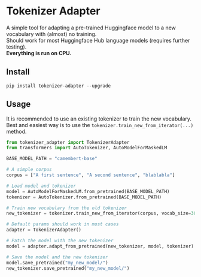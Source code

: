 # Tokenizer Adapter

A simple tool for adapting a pre-trained Huggingface model to a new vocabulary with (almost) no training. \
Should work for most Huggingface Hub language models (requires further testing). \
**Everything is run on CPU.**

## Install

```
pip install tokenizer-adapter --upgrade
```

## Usage
It is recommended to use an existing tokenizer to train the new vocabulary. \
Best and easiest way is to use the `tokenizer.train_new_from_iterator(...)` method.

```python
from tokenizer_adapter import TokenizerAdapter
from transformers import AutoTokenizer, AutoModelForMaskedLM

BASE_MODEL_PATH = "camembert-base"

# A simple corpus
corpus = ["A first sentence", "A second sentence", "blablabla"]

# Load model and tokenizer
model = AutoModelForMaskedLM.from_pretrained(BASE_MODEL_PATH)
tokenizer = AutoTokenizer.from_pretrained(BASE_MODEL_PATH)

# Train new vocabulary from the old tokenizer
new_tokenizer = tokenizer.train_new_from_iterator(corpus, vocab_size=300)

# Default params should work in most cases
adapter = TokenizerAdapter()

# Patch the model with the new tokenizer
model = adapter.adapt_from_pretrained(new_tokenizer, model, tokenizer)

# Save the model and the new tokenizer
model.save_pretrained("my_new_model/")
new_tokenizer.save_pretrained("my_new_model/")
```